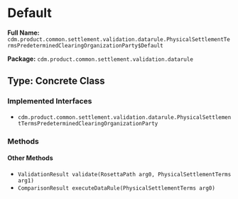 # Default

**Full Name:** `cdm.product.common.settlement.validation.datarule.PhysicalSettlementTermsPredeterminedClearingOrganizationParty$Default`

**Package:** `cdm.product.common.settlement.validation.datarule`

## Type: Concrete Class

### Implemented Interfaces

- `cdm.product.common.settlement.validation.datarule.PhysicalSettlementTermsPredeterminedClearingOrganizationParty`

### Methods

#### Other Methods

- `ValidationResult validate(RosettaPath arg0, PhysicalSettlementTerms arg1)`
- `ComparisonResult executeDataRule(PhysicalSettlementTerms arg0)`

